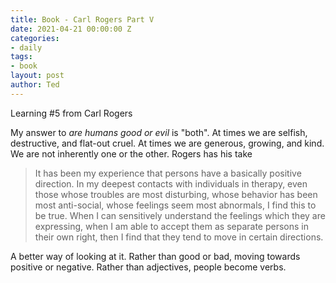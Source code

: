```yaml
---
title: Book - Carl Rogers Part V
date: 2021-04-21 00:00:00 Z
categories:
- daily
tags:
- book
layout: post
author: Ted
---
```


Learning #5 from Carl Rogers

My answer to _are humans good or evil_ is "both". At times we are selfish, destructive, and flat-out cruel. At times we are generous, growing, and kind. We are not inherently one or the other. Rogers has his take

> It has been my experience that persons have a basically positive direction. In my deepest contacts with individuals in therapy, even those whose troubles are most disturbing, whose behavior has been most anti-social, whose feelings seem most abnormals, I find this to be true. When I can sensitively understand the feelings which they are expressing, when I am able to accept them as separate persons in their own right, then I find that they tend to move in certain directions. 

A better way of looking at it. Rather than good or bad, moving towards positive or negative. Rather than adjectives, people become verbs. 

